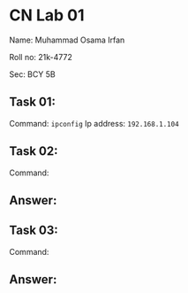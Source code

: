 # CN Lab 01
Name: Muhammad Osama Irfan

Roll no: 21k-4772

Sec: BCY 5B

## Task 01:
Command: `ipconfig`
Ip address: `192.168.1.104`

## Task 02:
Command: 

Answer:
---
## Task 03:
Command:

Answer:
---
